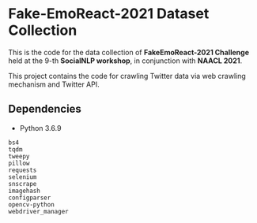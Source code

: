 # Fake-EmoReact-2021 Dataset Collection
This is the code for the data collection of **FakeEmoReact-2021 Challenge** held at the 9-th **SocialNLP workshop**, in conjunction with **NAACL 2021**.

This project contains the code for crawling Twitter data via web crawling mechanism and Twitter API.

## Dependencies
- Python 3.6.9  
```
bs4
tqdm
tweepy
pillow
requests
selenium
snscrape
imagehash
configparser
opencv-python
webdriver_manager
```